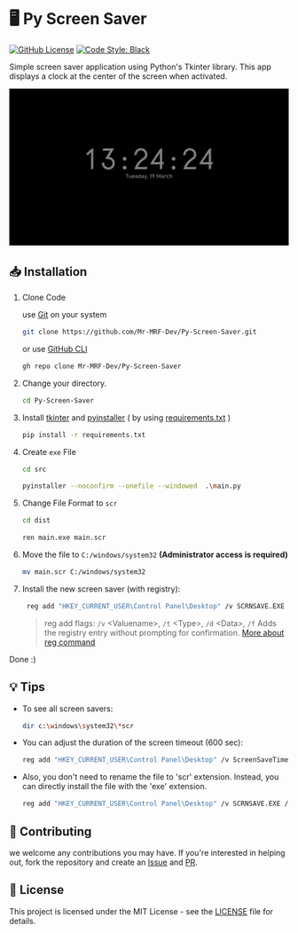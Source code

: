 # 🖥️ Py Screen Saver

[![GitHub License](https://img.shields.io/github/license/Mr-MRF-Dev/Py-Screen-Saver)](/LICENSE)
[![Code Style: Black](https://img.shields.io/badge/code%20style-black-000000.svg)](https://github.com/psf/black)

Simple screen saver application using Python's Tkinter library. This app displays a clock at the center of the screen when activated.

![Screenshot](/images/screenshot.jpg)

## 📥 Installation

1. Clone Code

    use [Git](https://git-scm.com/) on your system

    ```bash
    git clone https://github.com/Mr-MRF-Dev/Py-Screen-Saver.git
    ```

    or use [GitHub CLI](https://cli.github.com/)

    ```bash
    gh repo clone Mr-MRF-Dev/Py-Screen-Saver
    ```

2. Change your directory.

    ```bash
    cd Py-Screen-Saver
    ```
    
3. Install [tkinter](https://docs.python.org/3/library/tkinter.html) and [pyinstaller](https://pypi.org/project/pyinstaller/) ( by using [requirements.txt](https://pip.pypa.io/en/stable/reference/requirements-file-format/) )

    ```bash
    pip install -r requirements.txt
    ```

4. Create `exe` File

   ```bash
   cd src
   ```

   ```bash
   pyinstaller --noconfirm --onefile --windowed  .\main.py
   ```

6. Change File Format to `scr`

    ```bash
    cd dist
    ```

    ```bash
    ren main.exe main.scr
    ```

7. Move the file to `C:/windows/system32` **(Administrator access is required)**

    ```bash
    mv main.scr C:/windows/system32
    ```

8. Install the new screen saver (with registry):

    ```bash
     reg add "HKEY_CURRENT_USER\Control Panel\Desktop" /v SCRNSAVE.EXE /t REG_SZ /d C:\Windows\system32\main.scr /f
    ```

    > reg add flags: `/v` \<Valuename\>, `/t` \<Type\>, `/d` \<Data\>, `/f` Adds the registry entry without prompting for confirmation.
    > [More about reg command](https://learn.microsoft.com/en-us/windows-server/administration/windows-commands/reg)

Done :)

## 💡 Tips

- To see all screen savers:

    ```bash
    dir c:\windows\system32\*scr
    ```

- You can adjust the duration of the screen timeout (600 sec):

    ```bash
    reg add "HKEY_CURRENT_USER\Control Panel\Desktop" /v ScreenSaveTimeOut /t REG_SZ /d 600 /f
    ```

- Also, you don't need to rename the file to 'scr' extension. Instead, you can directly install the file with the 'exe' extension.

    ```bash
    reg add "HKEY_CURRENT_USER\Control Panel\Desktop" /v SCRNSAVE.EXE /t REG_SZ /d C:\Windows\system32\main.exe /f
    ```

## 🤝 Contributing

we welcome any contributions you may have. If you're interested in helping out, fork the repository and create an [Issue](https://github.com/Mr-MRF-Dev/Py-Screen-Saver/issues) and [PR](https://github.com/Mr-MRF-Dev/Py-Screen-Saver/pulls).

## 📄 License

This project is licensed under the MIT License - see the [LICENSE](/LICENSE) file for details.
